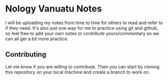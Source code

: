 # Nology Vanuatu Notes

I will be uploading my notes from time to time for others to read and refer to if they need. It's also just one way for me to practice using git and github, so feel free to add your own notes or contribute yours/commentary so we can all get a bit more practice.

## Contributing

Let me know if you are willing to contribute. Then you can start by cloning this repository on your local machine and create a branch to work on.
